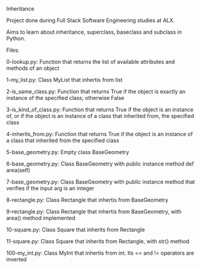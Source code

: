 Inheritance

Project done during Full Stack Software Engineering studies at ALX.

Aims to learn about inheritance, superclass, baseclass and subclass in Python.

Files:

0-lookup.py: Function that returns the list of available attributes and methods of an object

1-my_list.py: Class MyList that inhertis from list

2-is_same_class.py: Function that returns True if the object is exactly an instance of the specified class;
otherwise False

3-is_kind_of_class.py: Function that returns True if the object is an instance of, or if the object is an instance
of a class that inherited from, the specified class

4-inherits_from.py: Function that returns True if the object is an instance of a class that inherited from 
the specified class

5-base_geometry.py: Empty class BaseGeometry

6-base_geometry.py: Class BaseGeometry with public instance method def area(self)

7-base_geometry.py: Class BaseGeometry with public instance method that verifies if the input arg is an integer

8-rectangle.py: Class Rectangle that inhertis from BaseGeometry

9-rectangle.py: Class Rectangle that inhertis from BaseGeometry, with area() method implemented

10-square.py: Class Square that inherits from Rectangle

11-square.py: Class Square that inherits from Rectangle, with str() method

100-my_int.py: Class MyInt that inhertis from int. Its == and != operators are inverted


